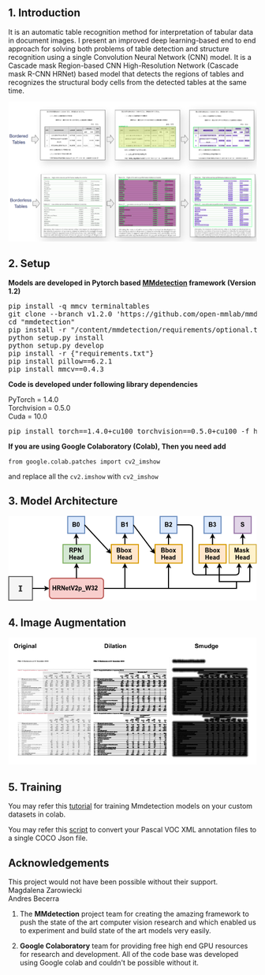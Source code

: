 
## 1. Introduction
It is an automatic table recognition method for interpretation of tabular data in document images. I present an improved deep learning-based end to end approach for solving both problems of table detection and structure recognition using a single Convolution Neural Network (CNN) model. It is a Cascade mask Region-based CNN High-Resolution Network (Cascade mask R-CNN HRNet) based model that detects the regions of tables and recognizes the structural body cells from the detected tables at the same time.

<img src="imgs/main_res.png"/>

## 2. Setup
<b>Models are developed in Pytorch based <a href="https://github.com/open-mmlab/mmdetection">MMdetection</a> framework (Version 1.2)</b>
<br>

<pre>
pip install -q mmcv terminaltables
git clone --branch v1.2.0 'https://github.com/open-mmlab/mmdetection.git'
cd "mmdetection"
pip install -r "/content/mmdetection/requirements/optional.txt"
python setup.py install
python setup.py develop
pip install -r {"requirements.txt"}
pip install pillow==6.2.1 
pip install mmcv==0.4.3
</pre>

<b>Code is developed under following library dependencies</b> <br>

PyTorch = 1.4.0<br>
Torchvision = 0.5.0<br>
Cuda = 10.0<br>

<pre>
pip install torch==1.4.0+cu100 torchvision==0.5.0+cu100 -f https://download.pytorch.org/whl/torch_stable.html
</pre>

**If you are using Google Colaboratory (Colab), Then you need add**
```
from google.colab.patches import cv2_imshow
```
and replace all the `cv2.imshow` with `cv2_imshow`

## 3. Model Architecture
<img src="imgs/model arch.png" width="550"/>


## 4. Image Augmentation
<img src="imgs/3imgs.png" width="750"/><br>



## 5. Training
You may refer this <a href="https://www.dlology.com/blog/how-to-train-an-object-detection-model-with-mmdetection/">tutorial</a> for training Mmdetection models on your custom datasets in colab.<br>

You may refer this <a href="/Data Preparation/generateVOC2JSON.py">script</a> to convert your Pascal VOC XML annotation files to a single COCO Json file.


## Acknowledgements

This project would not have been possible without their support. <br>
Magdalena Zarowiecki<br>
Andres Becerra<br>

1. The **MMdetection** project team for creating the amazing framework to push the state of the art computer vision
research and which enabled us to experiment and build state of the art models very easily.

2. **Google Colaboratory** team for providing free high end GPU resources for research and development. All of the code base was developed using Google colab and couldn't be possible without it.


